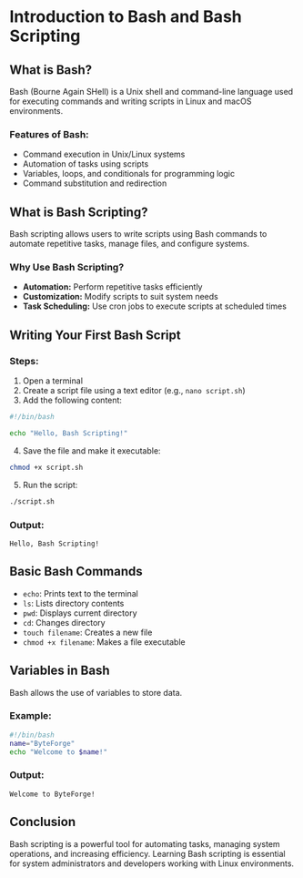 # Introduction to Bash and Bash Scripting

## What is Bash?

Bash (Bourne Again SHell) is a Unix shell and command-line language used for executing commands and writing scripts in Linux and macOS environments.

### Features of Bash:

- Command execution in Unix/Linux systems
- Automation of tasks using scripts
- Variables, loops, and conditionals for programming logic
- Command substitution and redirection

## What is Bash Scripting?

Bash scripting allows users to write scripts using Bash commands to automate repetitive tasks, manage files, and configure systems.

### Why Use Bash Scripting?

- **Automation:** Perform repetitive tasks efficiently
- **Customization:** Modify scripts to suit system needs
- **Task Scheduling:** Use cron jobs to execute scripts at scheduled times

## Writing Your First Bash Script

### Steps:

1. Open a terminal
2. Create a script file using a text editor (e.g., `nano script.sh`)
3. Add the following content:

```bash
#!/bin/bash

echo "Hello, Bash Scripting!"
```

4. Save the file and make it executable:

```bash
chmod +x script.sh
```

5. Run the script:

```bash
./script.sh
```

### Output:

```
Hello, Bash Scripting!
```

## Basic Bash Commands

- `echo`: Prints text to the terminal
- `ls`: Lists directory contents
- `pwd`: Displays current directory
- `cd`: Changes directory
- `touch filename`: Creates a new file
- `chmod +x filename`: Makes a file executable

## Variables in Bash

Bash allows the use of variables to store data.

### Example:

```bash
#!/bin/bash
name="ByteForge"
echo "Welcome to $name!"
```

### Output:

```
Welcome to ByteForge!
```

## Conclusion

Bash scripting is a powerful tool for automating tasks, managing system operations, and increasing efficiency. Learning Bash scripting is essential for system administrators and developers working with Linux environments.
